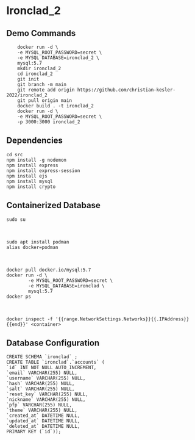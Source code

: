 # Ironclad_2

## Demo Commands

        docker run -d \
        -e MYSQL_ROOT_PASSWORD=secret \
        -e MYSQL_DATABASE=ironclad_2 \
        mysql:5.7
        mkdir ironclad_2
        cd ironclad_2
        git init
        git branch -m main
        git remote add origin https://github.com/christian-kesler-2022/ironclad_2
        git pull origin main
        docker build . -t ironclad_2
        docker run -d \
        -e MYSQL_ROOT_PASSWORD=secret \
        -p 3000:3000 ironclad_2

## Dependencies

    cd src
    npm install -g nodemon
    npm install express
    npm install express-session
    npm install ejs
    npm install mysql
    npm install crypto

## Containerized Database

    sudo su

<br>

    sudo apt install podman
    alias docker=podman

<br>

    docker pull docker.io/mysql:5.7
    docker run -d \
            -e MYSQL_ROOT_PASSWORD=secret \
            -e MYSQL_DATABASE=ironclad \
            mysql:5.7
    docker ps

<br>

    docker inspect -f '{{range.NetworkSettings.Networks}}{{.IPAddress}}{{end}}' <container>

## Database Configuration

    CREATE SCHEMA `ironclad` ;
    CREATE TABLE `ironclad`.`accounts` (
    `id` INT NOT NULL AUTO_INCREMENT,
    `email` VARCHAR(255) NULL,
    `username` VARCHAR(255) NULL,
    `hash` VARCHAR(255) NULL,
    `salt` VARCHAR(255) NULL,
    `reset_key` VARCHAR(255) NULL,
    `nickname` VARCHAR(255) NULL,
    `pfp` VARCHAR(255) NULL,
    `theme` VARCHAR(255) NULL,
    `created_at` DATETIME NULL,
    `updated_at` DATETIME NULL,
    `deleted_at` DATETIME NULL,
    PRIMARY KEY (`id`));
